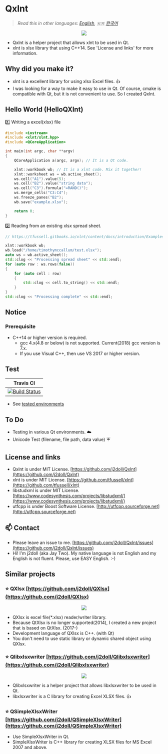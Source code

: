 # Qxlnt

> *Read this in other languages: [English](README.md), :kr: [한국어](README.ko.md)*

<p align="center"><img src="https://github.com/j2doll/Qxlnt/raw/master/markdown-data/Concept-QXlnt.jpg"></p>

- Qxlnt is a helper project that allows xlnt to be used in Qt.
- xlnt is xlsx library that using C++14. See 'License and links' for more information.

## Why did you make it?

- xlnt is a excellent library for using xlsx Excel files. :+1:
- I was looking for a way to make it easy to use in Qt. Of course, cmake is compatible with Qt, but it is not convenient to use. So I created Qxlnt.

## Hello World (HelloQXlnt)

:one: Writing a excel(xlsx) file

```cpp
#include <iostream>
#include <xlnt/xlnt.hpp>
#include <QCoreApplication>

int main(int argc, char **argv)
{     
    QCoreApplication a(argc, argv); // It is a Qt code.

    xlnt::workbook wb; // It is a xlnt code. Mix it together!
    xlnt::worksheet ws = wb.active_sheet();
    ws.cell("A1").value(5);
    ws.cell("B2").value("string data");
    ws.cell("C3").formula("=RAND()");
    ws.merge_cells("C3:C4");
    ws.freeze_panes("B2");
    wb.save("example.xlsx");

    return 0;
}
```

:two: Reading from an existing xlsx spread sheet.

```cpp
// https://tfussell.gitbooks.io/xlnt/content/docs/introduction/Examples.html

xlnt::workbook wb;
wb.load("/home/timothymccallum/test.xlsx");
auto ws = wb.active_sheet();
std::clog << "Processing spread sheet" << std::endl;
for (auto row : ws.rows(false)) 
{ 
    for (auto cell : row) 
    { 
        std::clog << cell.to_string() << std::endl;
    }
}
std::clog << "Processing complete" << std::endl;
```

## Notice

### Prerequisite

- C++14 or higher version is required.
	- gcc 4.x(4.8 or below) is not supported. Current(2018) gcc version is 7.x.
	- If you use Visual C++, then use VS 2017 or higher version.

## Test

| Travis CI |
| :-------: |
| [![Build Status](https://travis-ci.com/j2doll/Qxlnt.svg?branch=master)](https://travis-ci.com/j2doll/Qxlnt) |

- See [tested environments](BuildEnv.md)

## To Do
- Testing in various Qt environments. :cloud:
- Unicode Test (filename, file path, data value) :umbrella:

## License and links
- Qxlnt is under MIT License. [https://github.com/j2doll/Qxlnt](https://github.com/j2doll/Qxlnt)
- xlnt is under MIT License. [https://github.com/tfussell/xlnt](https://github.com/tfussell/xlnt) 
- libstudxml is under MIT License. [https://www.codesynthesis.com/projects/libstudxml/](https://www.codesynthesis.com/projects/libstudxml/)
- utfcpp is under Boost Software License. [http://utfcpp.sourceforge.net](http://utfcpp.sourceforge.net)

## :mailbox: Contact
- Please leave an issue to me. [https://github.com/j2doll/Qxlnt/issues](https://github.com/j2doll/Qxlnt/issues) 
- Hi! I'm j2doll (aka Jay Two). My native language is not English and my English is not fluent. Please, use EASY English. :-)

## Similar projects

### :star: <b>QXlsx</b> [https://github.com/j2doll/QXlsx](https://github.com/j2doll/QXlsx)

<p align="center"><img src="https://github.com/j2doll/QXlsx/raw/master/markdown.data/QXlsx-Desktop.png"></p>

- QXlsx is excel file(*.xlsx) reader/writer library.
- Because QtXlsx is no longer supported(2014), I created a new project that is based on QtXlsx. (2017-)
- Development language of QXlsx is C++. (with Qt)
- You don't need to use static library or dynamic shared object using QXlsx.

### :star: <b>Qlibxlsxwriter</b> [https://github.com/j2doll/Qlibxlsxwriter](https://github.com/j2doll/Qlibxlsxwriter)

<p align="center"><img src="https://github.com/j2doll/Qlibxlsxwriter/raw/master/markdown.data/logo.png"></p>

- Qlibxlsxwriter is a helper project that allows libxlsxwriter to be used in Qt.
- libxlsxwriter is a C library for creating Excel XLSX files. :+1:

### :star: <b>QSimpleXlsxWriter</b> [https://github.com/j2doll/QSimpleXlsxWriter](https://github.com/j2doll/QSimpleXlsxWriter)

- Use SimpleXlsxWriter in Qt.
- SimpleXlsxWriter is C++ library for creating XLSX files for MS Excel 2007 and above.
